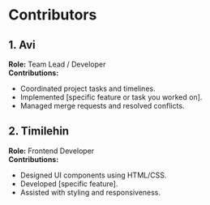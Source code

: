 # Contributors

## 1. Avi

**Role:** Team Lead / Developer  
**Contributions:**

- Coordinated project tasks and timelines.
- Implemented [specific feature or task you worked on].
- Managed merge requests and resolved conflicts.

## 2. Timilehin

**Role:** Frontend Developer  
**Contributions:**

- Designed UI components using HTML/CSS.
- Developed [specific feature].
- Assisted with styling and responsiveness.
